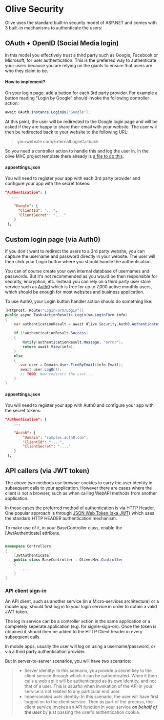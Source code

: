 # Olive Security

Olive uses the standard built-in security model of ASP.NET and comes with 3 built-in mechanisms to authenticate the users:

## OAuth + OpenID (Social Media login)
In this model you effectively trust a third party such as Google, Facebook or Microsoft, for user authentication.
This is the preferred way to authenticate your users because you are relying on the giants to ensure that users are who they claim to be.

#### How to implement?
On your login page, add a button for each 3rd party provider.
For example a button reading "Login by Google" should invoke the following controller action:
```csharp
await OAuth.Instance.LoginBy("Google");
```
At this point, the user will be redirected to the Google login page and will be asked if they are happy to share their email with your website.
The user will then be redirected back to your website to the following URL:
>yourwebsite.com/ExternalLoginCallback

So you need a controller action to handle this and log the user in.
In the olive MVC project template there already is [a file to do this](https://github.com/Geeksltd/Olive.MvcTemplate/blob/master/Template/Website/Controllers/OAuthController.cs).

#### appsettings.json 
You will need to register your app with each 3rd party provider and configure your app with the secret tokens:
```json
"Authentication": {
   ...

    "Google": {
      "ClientId": "...",
      "ClientSecret": "...."
    }
 },
 ```

## Custom login page (via Auth0)
If you don't want to redirect the users to a 3rd party website, you can capture the username and password directly in your website.
The user will then click your Login button where you should handle the authentication. 

You can of course create your own internal database of usernames and passwords. But it's not recommended as you would be then responsible for security, encryption, etc. Instead you can rely on a third party user store service such as [Auth0](https://auth0.com/) which is free for up to 7,000 active monthly users, which should be enough for most websites and business application. 

To use Auth0, your Login button handler action should do something like:
```csharp
[HttpPost, Route("LoginForm/Login")]
public async Task<ActionResult> Login(vm.LoginForm info)
{
    var authenticationResult = await Olive.Security.Auth0.Authenticate(info.Email, info.Password);
            
    if (!authenticationResult.Success)
    {
        Notify(authenticationResult.Message, "error");
        return await View(info);
    }
    else
    {
       var user = Domain.User.FindByEmail(info.Email);
       await user.LogOn();
       // TODO: Now redirect the user...
    }    
}
```

#### appsettings.json 
You will need to register your app with Auth0 and configure your app with the secret tokens:
```json
"Authentication": {
    ...

    "Auth0": {        
        "Domain": "samples.auth0.com",
        "ClientId": "....",
        "ClientSecret": "...."
    }
 },
 ```

## API callers (via JWT token)
The above two methods use browser cookies to carry the user identity in subsequent calls to your application. However there are cases where the client is not a browser, such as when calling WebAPI methods from another application.

In those cases the preferred method of authentication is via HTTP Header. One popular approach is through [JSON Web Token (aka JWT)](https://jwt.io/introduction/) which uses the standard HTTP HEADER authentication mechanism.

To make use of it, in your BaseController class, enable the \[JwtAuthenticate\] attribute.
```csharp

namespace Controllers
{
    [JwtAuthenticate]
    public class BaseController : Olive.Mvc.Controller
    {
        ...
    }
}
```
### API client sign-in
An API client, such as another service (in a Micro-services architecture) or a mobile app, should first log in to your login service in order to obtain a valid JWT token.

The log in service can be a controller action in the same application or a completely seperate application (e.g. for signle-sign-on). Once the token is obtained it should then be added to the HTTP Client header in every subsequent calls.

In mobile apps, usually the user will log on using a username/password, or via a third party authentication provider.

But in server-to-server scenarios, you will have two scenarios:
>- Server identity: In this scenario, you provide a secret key to the client service through which it can be authenticated. When it then calls a web api it will be authenticated as its own identity, and not that of a user. This is usuaful when invokation of the API in your service is not related to any particular end user.
>- Impersonated user identity: In this scenario, the user will have first logged on to the client service. Then as part of the process, the client service invokes an API function in your service ***on behalf of the user*** by just passing the user's authentication cookie.
